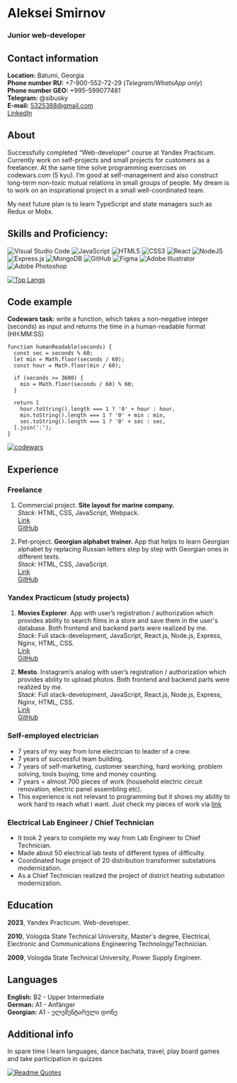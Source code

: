 # Aleksei Smirnov

### Junior web-developer

## Contact information

**Location:** Batumi, Georgia  
**Phone number RU:** +7-900-552-72-29 (_Telegram/WhatsApp only_)  
**Phone number GEO:** +995-599077481  
**Telegram:** @sibusky  
**E-mail:** 5325388@gmail.com  
[LinkedIn](https://www.linkedin.com/in/smirnov-aleksei/)

## About

Successfully completed “Web-developer” course at Yandex Practicum. Currently work on self-projects and small projects for customers as a freelancer. At the same time solve programming exercises on codewars.com (5 kyu). I’m good at self-management and also construct long-term non-toxic mutual relations in small groups of people.
My dream is to work on an inspirational project in a small well-coordinated team. 

My next future plan is to learn TypeScript and state managers such as Redux or Mobx.

## Skills and Proficiency:

![Visual Studio Code](https://img.shields.io/badge/Visual%20Studio%20Code-0078d7.svg?style=for-the-badge&logo=visual-studio-code&logoColor=white)
![JavaScript](https://img.shields.io/badge/javascript-%23323330.svg?style=for-the-badge&logo=javascript&logoColor=%23F7DF1E)
![HTML5](https://img.shields.io/badge/html5-%23E34F26.svg?style=for-the-badge&logo=html5&logoColor=white)
![CSS3](https://img.shields.io/badge/css3-%231572B6.svg?style=for-the-badge&logo=css3&logoColor=white)
![React](https://img.shields.io/badge/react-%2320232a.svg?style=for-the-badge&logo=react&logoColor=%2361DAFB)
![NodeJS](https://img.shields.io/badge/node.js-6DA55F?style=for-the-badge&logo=node.js&logoColor=white)
![Express.js](https://img.shields.io/badge/express.js-%23404d59.svg?style=for-the-badge&logo=express&logoColor=%2361DAFB)
![MongoDB](https://img.shields.io/badge/MongoDB-%234ea94b.svg?style=for-the-badge&logo=mongodb&logoColor=white)
![GitHub](https://img.shields.io/badge/github-%23121011.svg?style=for-the-badge&logo=github&logoColor=white)
![Figma](https://img.shields.io/badge/figma-%23F24E1E.svg?style=for-the-badge&logo=figma&logoColor=white)
![Adobe Illustrator](https://img.shields.io/badge/adobe%20illustrator-%23FF9A00.svg?style=for-the-badge&logo=adobe%20illustrator&logoColor=white)
![Adobe Photoshop](https://img.shields.io/badge/adobe%20photoshop-%2331A8FF.svg?style=for-the-badge&logo=adobe%20photoshop&logoColor=white)

[![Top Langs](https://github-readme-stats.vercel.app/api/top-langs/?username=Sibusky)](https://github.com/anuraghazra/github-readme-stats) 

## Code example

**Codewars task:** write a function, which takes a non-negative integer (seconds) as input and returns the time in a human-readable format (HH:MM:SS)

```
function humanReadable(seconds) {
  const sec = seconds % 60;
  let min = Math.floor(seconds / 60);
  const hour = Math.floor(min / 60);

  if (seconds >= 3600) {
    min = Math.floor(seconds / 60) % 60;
  }

  return [
    hour.toString().length === 1 ? '0' + hour : hour,
    min.toString().length === 1 ? '0' + min : min,
    sec.toString().length === 1 ? '0' + sec : sec,
  ].join(':');
}
```

[![codewars](https://www.codewars.com/users/Sibusky/badges/small)](https://www.codewars.com/users/Sibusky) 

## Experience

### Freelance

1. Commercial project. **Site layout for marine company.**   
   *Stack*: HTML, CSS, JavaScript, Webpack.   
   [Link](https://sibusky.github.io/sea-breeze-main/)   
   [GitHub](https://github.com/Sibusky/sea-breeze-main)   

2. Pet-project. **Georgian alphabet trainer.** App that helps to learn Georgian alphabet by replacing Russian letters step by step with Georgian ones in different texts.   
   *Stack*: HTML, CSS, JavaScript.   
   [Link](https://sibusky.github.io/georgian-alphabet/index.html)   
   [GitHub](https://github.com/Sibusky/georgian-alphabet)   

### Yandex Practicum (study projects)

1. **Movies Explorer**. App with user’s registration / authorization which provides ability to search films in a store and save them in the user's database. Both frontend and backend parts were realized by me.   
   *Stack*: Full stack-development, JavaScript, React.js, Node.js, Express, Nginx, HTML, CSS.   
   [Link](https://bitfilms.smirnov.nomoredomains.icu)   
   [GitHub](https://github.com/Sibusky/movies-explorer-frontend)   

2. **Mesto**. Instagram’s analog with user’s registration / authorization which provides ability to upload photos. Both frontend and backend parts were realized by me.   
   *Stack*: Full stack-development, JavaScript, React.js, Node.js, Express, Nginx, HTML, CSS.   
   [Link](https://asmirnov.students.nomoredomains.icu)   
   [GitHub](https://github.com/Sibusky/react-mesto-api-full)   

### Self-employed electrician

- 7 years of my way from lone electrician to leader of a crew.
- 7 years of successful team building.
- 7 years of self-marketing, customer searching, hard working, problem solving, tools buying, time and money counting.
- 7 years = almost 700 pieces of work (household electric circuit renovation, electric panel assembling etc).
- This experience is not relevant to programming but it shows my ability to work hard to reach what I want. Just check my pieces of work via [link](https://vk.com/vol_electro?z=album-114151564_228036620)

### Electrical Lab Engineer / Chief Technician

- It took 2 years to complete my way from Lab Engineer to Chief Technician.
- Made about 50 electrical lab tests of different types of difficulty.
- Coordinated huge project of 20 distribution transformer substations modernization.
- As a Chief Technician realized the project of district heating substation modernization.

## Education

**2023**, Yandex Practicum. Web-developer.

**2010**, Vologda State Technical University, Master's degree, Electrical, Electronic and Communications Engineering Technology/Technician.

**2009**, Vologda State Technical University, Power Supply Engineer.

## Languages

**English:** B2 - Upper Intermediate   
**German:** A1 - Anfänger   
**Georgian:** A1 - ელემენტარული დონე   

## Additional info

In spare time I learn languages, dance bachata, travel, play board games and take participation in quizzes

[![Readme Quotes](https://quotes-github-readme.vercel.app/api?type=horizontal&theme=dark)](https://github.com/piyushsuthar/github-readme-quotes)

